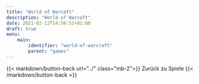 ```yaml
---
title: "World of Warcaft"
description: "World of Warcaft"
date: 2021-02-12T14:58:51+01:00
draft: true
menu:
    main:
        identifier: "world-of-warcraft"
        parent: "games"
---
```


{{< markdown/button-back url="../" class="mb-2">}}
<i class="fas fa-arrow-left"></i> Zurück zu Spiele
{{< /markdown/button-back >}}
